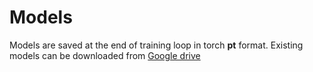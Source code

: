 # Models

Models are saved at the end of training loop in torch **pt** format. Existing models can be downloaded from [Google drive](https://drive.google.com/drive/folders/11T_5DR6Rnr8eeFteVZ_w3SqR17zyQix1?usp=sharing)
